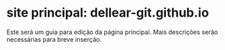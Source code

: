 # site principal: dellear-git.github.io
  Este será um guia para edição da página principal. Mais descrições serão necessárias para breve inserção.
